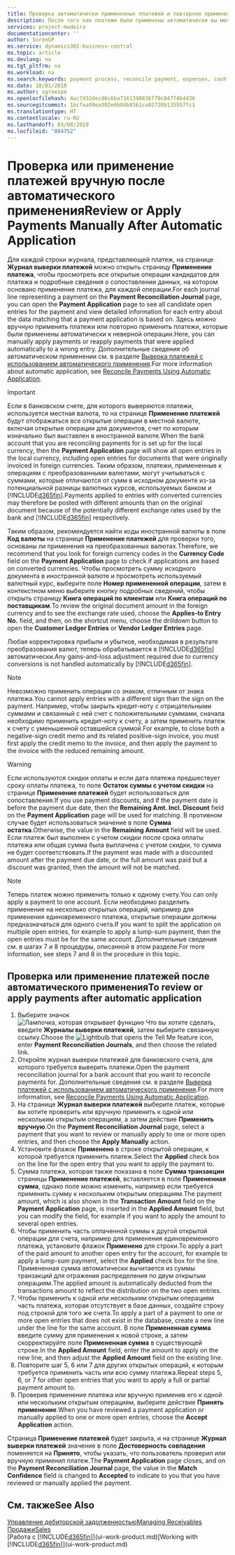 ```yaml
---
title: Проверка автоматически примененных платежей и повторное применение платежей вручную | Документы Майкрософт
description: После того как платежи были применены автоматически вы можете просмотреть все операции платежей и вручную повторно применить те из них, которые были применены неверно.
services: project-madeira
documentationcenter: ''
author: SorenGP
ms.service: dynamics365-business-central
ms.topic: article
ms.devlang: na
ms.tgt_pltfrm: na
ms.workload: na
ms.search.keywords: payment process, reconcile payment, expenses, cash receipts
ms.date: 10/01/2018
ms.author: sgroespe
ms.openlocfilehash: 4ac7d32decd6c6ba7161398836f70c847f4b4436
ms.sourcegitcommit: 1bcfaa99ea302e6b84b8361ca02730b135557fc1
ms.translationtype: HT
ms.contentlocale: ru-RU
ms.lasthandoff: 03/08/2019
ms.locfileid: "804752"
---
```

# <a name="review-or-apply-payments-manually-after-automatic-application"></a><span data-ttu-id="12b66-103">Проверка или применение платежей вручную после автоматического применения</span><span class="sxs-lookup"><span data-stu-id="12b66-103">Review or Apply Payments Manually After Automatic Application</span></span>
<span data-ttu-id="12b66-104">Для каждой строки журнала, представляющей платеж, на странице **Журнал выверки платежей** можно открыть страницу **Применение платежа**, чтобы просмотреть все открытые операции кандидатов для платежа и подробные сведения о сопоставлении данных, на котором основано применение платежа, для каждой операции.</span><span class="sxs-lookup"><span data-stu-id="12b66-104">For each journal line representing a payment on the **Payment Reconciliation Journal** page, you can open the **Payment Application** page to see all candidate open entries for the payment and view detailed information for each entry about the data matching that a payment application is based on.</span></span> <span data-ttu-id="12b66-105">Здесь можно вручную применить платежи или повторно применить платежи, которые были применены автоматически к неверной операции.</span><span class="sxs-lookup"><span data-stu-id="12b66-105">Here, you can manually apply payments or reapply payments that were applied automatically to a wrong entry.</span></span> <span data-ttu-id="12b66-106">Дополнительные сведения об автоматическом применении см. в разделе [Выверка платежей с использованием автоматического применения](receivables-how-reconcile-payments-auto-application.md).</span><span class="sxs-lookup"><span data-stu-id="12b66-106">For more information about automatic application, see [Reconcile Payments Using Automatic Application](receivables-how-reconcile-payments-auto-application.md).</span></span>

> [!IMPORTANT]  
>   <span data-ttu-id="12b66-107">Если в банковском счете, для которого выверяются платежи, используется местная валюта, то на странице **Применение платежей** будут отображаться все открытые операции в местной валюте, включая открытые операции для документов, счет по которым изначально был выставлен в иностранной валюте.</span><span class="sxs-lookup"><span data-stu-id="12b66-107">When the bank account that you are reconciling payments for is set up for the local currency, then the **Payment Application** page will show all open entries in the local currency, including open entries for documents that were originally invoiced in foreign currencies.</span></span> <span data-ttu-id="12b66-108">Таким образом, платежи, примененные к операциям с преобразованными валютами, могут учитываться с суммами, которые отличаются от сумм в исходном документе из-за потенциальной разницы валютных курсов, используемых банком и [!INCLUDE[d365fin](includes/d365fin_md.md)].</span><span class="sxs-lookup"><span data-stu-id="12b66-108">Payments applied to entries with converted currencies may therefore be posted with different amounts than on the original document because of the potentially different exchange rates used by the bank and [!INCLUDE[d365fin](includes/d365fin_md.md)] respectively.</span></span>

<span data-ttu-id="12b66-109">Таким образом, рекомендуется найти коды иностранной валюты в поле **Код валюты** на странице **Применение платежей** для проверки того, основаны ли применения на преобразованных валютах.</span><span class="sxs-lookup"><span data-stu-id="12b66-109">Therefore, we recommend that you look for foreign currency codes in the **Currency Code** field on the **Payment Application** page to check if applications are based on converted currencies.</span></span> <span data-ttu-id="12b66-110">Чтобы просмотреть сумму исходного документа в иностранной валюте и просмотреть используемый валютный курс, выберите поле **Номер примененной операции**, затем в контекстном меню выберите кнопку подробных сведений, чтобы открыть страницу **Книга операций по клиентам** или **Книга операций по поставщикам**.</span><span class="sxs-lookup"><span data-stu-id="12b66-110">To review the original document amount in the foreign currency and to see the exchange rate used, choose the **Applies-to Entry No.** field, and then, on the shortcut menu, choose the drilldown button to open the **Customer Ledger Entries** or **Vendor Ledger Entries** page.</span></span>

<span data-ttu-id="12b66-111">Любая корректировка прибыли и убытков, необходимая в результате преобразования валют, теперь обрабатывается в [!INCLUDE[d365fin](includes/d365fin_md.md)] автоматически.</span><span class="sxs-lookup"><span data-stu-id="12b66-111">Any gains-and-loss adjustment required due to currency conversions is not handled automatically by [!INCLUDE[d365fin](includes/d365fin_md.md)].</span></span>

> [!NOTE]  
>   <span data-ttu-id="12b66-112">Невозможно применить операции со знаком, отличным от знака платежа.</span><span class="sxs-lookup"><span data-stu-id="12b66-112">You cannot apply entries with a different sign than the sign on the payment.</span></span> <span data-ttu-id="12b66-113">Например, чтобы закрыть кредит-ноту с отрицательными суммами и связанный с ней счет с положительными суммами, сначала необходимо применить кредит-ноту к счету, а затем применить платеж к счету с уменьшенной оставшейся суммой.</span><span class="sxs-lookup"><span data-stu-id="12b66-113">For example, to close both a negative-sign credit memo and its related positive-sign invoice, you must first apply the credit memo to the invoice, and then apply the payment to the invoice with the reduced remaining amount.</span></span>

> [!WARNING]  
>   <span data-ttu-id="12b66-114">Если используются скидки оплаты и если дата платежа предшествует сроку оплаты платежа, то поле **Остаток суммы с учетом скидки** на странице **Применение платежей** будет использоваться для сопоставления.</span><span class="sxs-lookup"><span data-stu-id="12b66-114">If you use payment discounts, and if the payment date is before the payment due date, then the **Remaining Amt. Incl. Discount** field on the **Payment Application** page will be used for matching.</span></span> <span data-ttu-id="12b66-115">В противном случае будет использоваться значение в поле **Сумма остатка**.</span><span class="sxs-lookup"><span data-stu-id="12b66-115">Otherwise, the value in the **Remaining Amount** field will be used.</span></span> <span data-ttu-id="12b66-116">Если платеж был выполнен с учетом скидки после срока оплаты платежа или общая сумма была выплачена с учетом скидки, то сумма не будет соответствовать.</span><span class="sxs-lookup"><span data-stu-id="12b66-116">If the payment was made with a discounted amount after the payment due date, or the full amount was paid but a discount was granted, then the amount will not be matched.</span></span>

> [!NOTE]  
>   <span data-ttu-id="12b66-117">Теперь платеж можно применить только к одному счету.</span><span class="sxs-lookup"><span data-stu-id="12b66-117">You can only apply a payment to one account.</span></span> <span data-ttu-id="12b66-118">Если необходимо разделить применение на несколько открытых операций, например для применения единовременного платежа, открытые операции должны предназначаться для одного счета.</span><span class="sxs-lookup"><span data-stu-id="12b66-118">If you want to split the application on multiple open entries, for example to apply a lump-sum payment, then the open entries must be for the same account.</span></span> <span data-ttu-id="12b66-119">Дополнительные сведения см. в шагах 7 и 8 процедуры, описанной в этом разделе.</span><span class="sxs-lookup"><span data-stu-id="12b66-119">For more information, see steps 7 and 8 in the procedure in this topic.</span></span>

## <a name="to-review-or-apply-payments-after-automatic-application"></a><span data-ttu-id="12b66-120">Проверка или применение платежей после автоматического применения</span><span class="sxs-lookup"><span data-stu-id="12b66-120">To review or apply payments after automatic application</span></span>
1. <span data-ttu-id="12b66-121">Выберите значок ![Лампочка, которая открывает функцию Что вы хотите сделать](media/ui-search/search_small.png "Что вы хотите сделать"), введите **Журналы выверки платежей**, затем выберите связанную ссылку.</span><span class="sxs-lookup"><span data-stu-id="12b66-121">Choose the ![Lightbulb that opens the Tell Me feature](media/ui-search/search_small.png "Tell me what you want to do") icon, enter **Payment Reconciliation Journals**, and then choose the related link.</span></span>
2. <span data-ttu-id="12b66-122">Откройте журнал выверки платежей для банковского счета, для которого требуется выверить платежи.</span><span class="sxs-lookup"><span data-stu-id="12b66-122">Open the payment reconciliation journal for a bank account that you want to reconcile payments for.</span></span> <span data-ttu-id="12b66-123">Дополнительные сведения см. в разделе [Выверка платежей с использованием автоматического применения](receivables-how-reconcile-payments-auto-application.md).</span><span class="sxs-lookup"><span data-stu-id="12b66-123">For more information, see [Reconcile Payments Using Automatic Application](receivables-how-reconcile-payments-auto-application.md).</span></span>
3. <span data-ttu-id="12b66-124">На странице **Журнал выверки платежей** выберите платеж, которые вы хотите проверить или вручную применить к одной или нескольким открытым операциям, а затем действие **Применить вручную**.</span><span class="sxs-lookup"><span data-stu-id="12b66-124">On the **Payment Reconciliation Journal** page, select a payment that you want to review or manually apply to one or more open entries, and then choose the **Apply Manually** action.</span></span>
4. <span data-ttu-id="12b66-125">Установите флажок **Применено** в строке открытой операции, к которой требуется применить платеж.</span><span class="sxs-lookup"><span data-stu-id="12b66-125">Select the **Applied** check box on the line for the open entry that you want to apply the payment to.</span></span>
5. <span data-ttu-id="12b66-126">Сумма платежа, которая также показана в поле **Сумма транзакции** страницы **Применение платежей**, вставляется в поле **Примененная сумма**, однако поле можно изменить, например если требуется применить сумму к нескольким открытым операциям.</span><span class="sxs-lookup"><span data-stu-id="12b66-126">The payment amount, which is also shown in the **Transaction Amount** field on the **Payment Application** page, is inserted in the **Applied Amount** field, but you can modify the field, for example if you want to apply the amount to several open entries.</span></span>
6. <span data-ttu-id="12b66-127">Чтобы применить часть оплаченной суммы к другой открытой операции для счета, например для применения единовременного платежа, установите флажок **Применено** для строки.</span><span class="sxs-lookup"><span data-stu-id="12b66-127">To apply a part of the paid amount to another open entry for the account, for example to apply a lump-sum payment, select the **Applied** check box for the line.</span></span> <span data-ttu-id="12b66-128">Примененная сумма автоматически вычитается из суммы транзакций для отражения распределения по двум открытым операциям.</span><span class="sxs-lookup"><span data-stu-id="12b66-128">The applied amount is automatically deducted from the transactions amount to reflect the distribution on the two open entries.</span></span>
7. <span data-ttu-id="12b66-129">Чтобы применить к одной или нескольким открытым операциям часть платежа, которая отсутствует в базе данных, создайте строку под строкой для того же счета.</span><span class="sxs-lookup"><span data-stu-id="12b66-129">To apply a part of a payment to one or more open entries that does not exist in the database, create a new line under the line for the same account.</span></span> <span data-ttu-id="12b66-130">В поле **Примененная сумма** введите сумму для применения к новой строке, а затем скорректируйте поле **Примененная сумма** в существующей строке.</span><span class="sxs-lookup"><span data-stu-id="12b66-130">In the **Applied Amount** field, enter the amount to apply on the new line, and then adjust the **Applied Amount** field on the existing line.</span></span>
8. <span data-ttu-id="12b66-131">Повторите шаг 5, 6 или 7 для других открытых операций, к которым требуется применить часть или всю сумму платежа.</span><span class="sxs-lookup"><span data-stu-id="12b66-131">Repeat steps 5, 6, or 7 for other open entries that you want to apply a full or partial payment amount to.</span></span>
9. <span data-ttu-id="12b66-132">Проверив применение платежа или вручную применив его к одной или нескольким открытым операциям, выберите действие **Принять применение**.</span><span class="sxs-lookup"><span data-stu-id="12b66-132">When you have reviewed a payment application or manually applied to one or more open entries, choose the **Accept Application** action.</span></span>

<span data-ttu-id="12b66-133">Страница **Применение платежей** будет закрыта, и на странице **Журнал выверки платежей** значение в поле **Достоверность совпадения** поменяется на **Принято**, чтобы указать, что пользователь проверил или вручную применил платеж.</span><span class="sxs-lookup"><span data-stu-id="12b66-133">The **Payment Application** page  closes, and on the **Payment Reconciliation Journal** page, the value in the **Match Confidence** field is changed to **Accepted** to indicate to you that you have reviewed or manually applied the payment.</span></span>

## <a name="see-also"></a><span data-ttu-id="12b66-134">См. также</span><span class="sxs-lookup"><span data-stu-id="12b66-134">See Also</span></span>
[<span data-ttu-id="12b66-135">Управление дебиторской задолженностью</span><span class="sxs-lookup"><span data-stu-id="12b66-135">Managing Receivables</span></span>](receivables-manage-receivables.md)  
[<span data-ttu-id="12b66-136">Продажи</span><span class="sxs-lookup"><span data-stu-id="12b66-136">Sales</span></span>](sales-manage-sales.md)  
<span data-ttu-id="12b66-137">[Работа с [!INCLUDE[d365fin](includes/d365fin_md.md)]](ui-work-product.md)</span><span class="sxs-lookup"><span data-stu-id="12b66-137">[Working with [!INCLUDE[d365fin](includes/d365fin_md.md)]](ui-work-product.md)</span></span>
